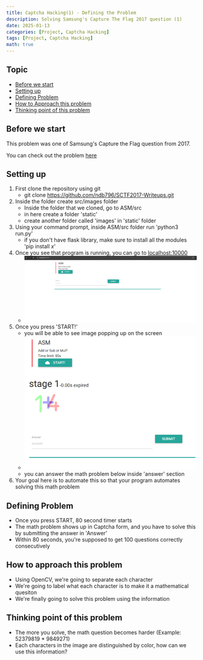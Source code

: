 ```yaml
---
title: Captcha Hacking(1) - Defining the Problem
description: Solving Samsung's Capture The Flag 2017 question (1)
date: 2025-01-13
categories: [Project, Captcha Hacking]
tags: [Project, Captcha Hacking]
math: true
---
```


## Topic

- [Before we start](#before-we-start)
- [Setting up](#setting-up)
- [Defining Problem](#defining-problem)
- [How to Approach this problem](#how-to-approach-this-problem)
- [Thinking point of this problem](#thinking-point-of-this-problem)

## Before we start

This problem was one of Samsung's Capture the Flag question from 2017.

You can check out the problem [here](https://github.com/ndb796/SCTF2017-Writeups)

## Setting up

1. First clone the repository using git
    - git clone https://github.com/ndb796/SCTF2017-Writeups.git
2. Inside the folder create src/images folder
    - Inside the folder that we cloned, go to ASM/src
    - in here create a folder 'static'
    - create another folder called 'images' in 'static' folder
3. Using your command prompt, inside ASM/src folder run 'python3 run.py'
    - if you don't have flask library, make sure to install all the modules 'pip install *x*'
4. Once you see that program is running, you can go to [localhost:10000](localhost:10000)
    - ![Desktop View](/assets/img/HackingCaptcha/1-localhost.PNG)
5. Once you press 'START!'
    - you will be able to see image popping up on the screen
    - ![Desktop View](/assets/img/HackingCaptcha/1-start.PNG)
    - you can answer the math problem below inside 'answer' section
6. Your goal here is to automate this so that your program automates solving this math problem

## Defining Problem

- Once you press START, 80 second timer starts
- The math problem shows up in Captcha form, and you have to solve this by submitting the answer in 'Answer'
- Within 80 seconds, you're supposed to get 100 questions correctly consecutively


## How to approach this problem
- Using OpenCV, we're going to separate each character
- We're going to label what each character is to make it a mathematical quesiton
- We're finally going to solve this problem using the information 

## Thinking point of this problem
- The more you solve, the math question becomes harder (Example: 52379819 * 9849271)
- Each characters in the image are distinguished by color, how can we use this information?